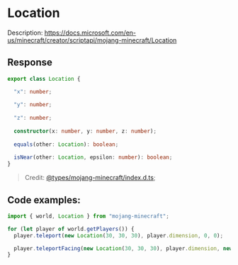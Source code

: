 # Location

Description: https://docs.microsoft.com/en-us/minecraft/creator/scriptapi/mojang-minecraft/Location

## Response

```ts
export class Location {

  "x": number;
  
  "y": number;
  
  "z": number;
  
  constructor(x: number, y: number, z: number);
  
  equals(other: Location): boolean;
  
  isNear(other: Location, epsilon: number): boolean;
}
```

> Credit: [@types/mojang-minecraft/index.d.ts](https://github.com/DefinitelyTyped/DefinitelyTyped/blob/master/types/mojang-minecraft/index.d.ts);

## Code examples:

```js
import { world, Location } from "mojang-minecraft";

for (let player of world.getPlayers()) {
  player.teleport(new Location(30, 30, 30), player.dimension, 0, 0);

  player.teleportFacing(new Location(30, 30, 30), player.dimension, new Location(100, 10, 300));
}
```
